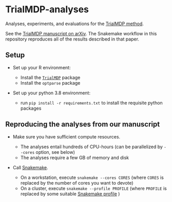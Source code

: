 # TrialMDP-analyses
Analyses, experiments, and evaluations for the [TrialMDP method](https://github.com/dpmerrell/TrialMDP).

See the [TrialMDP manuscript on arXiv](https://arxiv.org/abs/2109.14642). 
The Snakemake workflow in this repository reproduces all of the results described in that paper.

## Setup

* Set up your R environment:
    - Install the [`TrialMDP`](https://github.com/dpmerrell/TrialMDP) package
    - Install the `optparse` package

* Set up your python 3.8 environment: 
    - run `pip install -r requirements.txt` to install the requisite python packages

## Reproducing the analyses from our manuscript

* Make sure you have sufficient compute resources.
    - The analyses entail hundreds of CPU-hours (can be parallelized by `--cores` option, see below)
    - The analyses require a few GB of memory and disk

* Call [Snakemake](https://snakemake.readthedocs.io/en/v5.1.4/index.html). 
    - On a workstation, execute `snakemake --cores CORES` (where `CORES` is replaced by the number of cores you want to devote)
    - On a cluster, execute `snakemake --profile PROFILE` (where `PROFILE` is replaced by some suitable [Snakemake profile](https://snakemake.readthedocs.io/en/v5.1.4/executable.html#profiles) )
    
